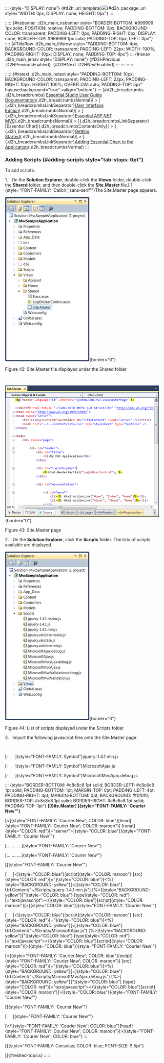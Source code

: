 ::: {style="DISPLAY: none"}
[](ms-xhelp:///?Id=d2h_url_template){#d2h_url_template}![](!package_url!){#d2h_package_url style="WIDTH: 0px; DISPLAY: none; HEIGHT: 0px"}
:::

::::: {#nsbanner .d2h_main_nsbanner style="BORDER-BOTTOM: #999999 1px solid; POSITION: relative; PADDING-BOTTOM: 0px; BACKGROUND-COLOR: transparent; PADDING-LEFT: 0px; PADDING-RIGHT: 0px; DISPLAY: none; BORDER-TOP: #999999 1px solid; PADDING-TOP: 0px; LEFT: 0px"}
:::: {#TitleRow .d2h_main_titlerow style="PADDING-BOTTOM: 4px; BACKGROUND-COLOR: transparent; PADDING-LEFT: 22px; WIDTH: 100%; PADDING-RIGHT: 10px; DISPLAY: none; PADDING-TOP: 4px"}
::: {#ienav .d2h_main_ienav style="DISPLAY: none"}
[](ms-xhelp:///?Id=fbda3123-a46e-4d27-84af-93c80a6d14a4){#D2HPrevious .D2HPreviousEnabled}  [](ms-xhelp:///?Id=04203c4f-4a72-49dc-bf03-2004b3607946){#D2HNext .D2HNextEnabled}
:::
::::
:::::

::::: {#nstext .d2h_main_nstext style="PADDING-BOTTOM: 10px; BACKGROUND-COLOR: transparent; PADDING-LEFT: 22px; PADDING-RIGHT: 10px; HEIGHT: 100%; OVERFLOW: auto; PADDING-TOP: 5px" hasuserbackground="true" valign="bottom"}
::: {#d2h_breadcrumbs .d2h_breadcrumbs}
[Essential Studio User Guide Documentation](ms-xhelp:///?Id=12457748-09e3-4d74-a240-8e049cedf030){.d2h_breadcrumbsNormal}[ \> ]{.d2h_breadcrumbsLinkSeparator}[User Interface Edition](ms-xhelp:///?Id=c29296b7-531c-413b-a0ec-488ca1f7f669){.d2h_breadcrumbsNormal}[ \> ]{.d2h_breadcrumbsLinkSeparator}[Essential ASP.NET MVC](ms-xhelp:///?Id=4b14e7d1-65c4-4f67-b1aa-2c37709905a5){.d2h_breadcrumbsNormal}[ \> ]{.d2h_breadcrumbsLinkSeparator}[Essential Chart]{.d2h_breadcrumbsContentsOnly}[ \> ]{.d2h_breadcrumbsLinkSeparator}[Getting Started](ms-xhelp:///?Id=30fbb064-4c5c-425c-8c35-28b16d94c58d){.d2h_breadcrumbsNormal}[ \> ]{.d2h_breadcrumbsLinkSeparator}[Adding Essential Chart to the Application](ms-xhelp:///?Id=e0c4d55f-b8db-4833-b317-501af9caf88a){.d2h_breadcrumbsNormal}
:::

### Adding Scripts {#adding-scripts style="tab-stops: 0pt"}

To add scripts:

1.   On the **Solution Explorer**, double-click the **Views** folder, double-click the **Shared** folder, and then double-click the **Site.Master** file.[ ]{style="FONT-FAMILY: 'Calibri','sans-serif'"}The Site.Master page appears.

![](ImagesExt/image69_47.jpg){border="0"}

Figure 42: Site.Master file displayed under the Shared folder

 

![Description: C:\\Users\\krishnarajd\\Desktop\\Site.Master Page.png](ImagesExt/image69_48.png){border="0"}

Figure 43: Site.Master page

2.   On the **Solution Explorer**, click the **Scripts** folder. The lists of scripts available are displayed.

![](ImagesExt/image69_49.jpg){border="0"}

Figure 44: List of scripts displayed under the Scripts folder 

3.   Import the following javascript files onto the Site.Master page:

 

[·      ]{style="FONT-FAMILY: Symbol"}jquery-1.4.1.min.js

[·      ]{style="FONT-FAMILY: Symbol"}MicrosoftAjax.js

[·      ]{style="FONT-FAMILY: Symbol"}MicrosoftMvcAjax.debug.js

::: {style="BORDER-BOTTOM: #c8c8c8 1pt solid; BORDER-LEFT: #c8c8c8 1pt solid; PADDING-BOTTOM: 1pt; MARGIN-TOP: 0pt; PADDING-LEFT: 4pt; PADDING-RIGHT: 4pt; MARGIN-BOTTOM: 0pt; BACKGROUND: #f0f0f0; BORDER-TOP: #c8c8c8 1pt solid; BORDER-RIGHT: #c8c8c8 1pt solid; PADDING-TOP: 1pt"}
**[\[Site.Master\] ]{style="FONT-FAMILY: 'Courier New'"}**

[\<]{style="FONT-FAMILY: 'Courier New'; COLOR: blue"}[head]{style="FONT-FAMILY: 'Courier New'; COLOR: maroon"}[ [runat]{style="COLOR: red"}[=\"server\"\>]{style="COLOR: blue"}]{style="FONT-FAMILY: 'Courier New'"}

[............]{style="FONT-FAMILY: 'Courier New'"}

[............]{style="FONT-FAMILY: 'Courier New'"}

[]{style="FONT-FAMILY: 'Courier New'"} 

[     [\<]{style="COLOR: blue"}[script]{style="COLOR: maroon"} [src]{style="COLOR: red"}[=\"]{style="COLOR: blue"}[\<%]{style="BACKGROUND: yellow"}[=]{style="COLOR: blue"} Url.Content(\"\~/Scripts/jquery-1.4.1.min.js\") [%\>]{style="BACKGROUND: yellow"}[\"]{style="COLOR: blue"} [type]{style="COLOR: red"}[=\"text/javascript\"\>\</]{style="COLOR: blue"}[script]{style="COLOR: maroon"}[\>]{style="COLOR: blue"}]{style="FONT-FAMILY: 'Courier New'"}

[     [\<]{style="COLOR: blue"}[script]{style="COLOR: maroon"} [src]{style="COLOR: red"}[=\"]{style="COLOR: blue"}[\<%]{style="BACKGROUND: yellow"}[=]{style="COLOR: blue"} Url.Content(\"\~/Scripts/MicrosoftAjax.js\") [%\>]{style="BACKGROUND: yellow"}[\"]{style="COLOR: blue"} [type]{style="COLOR: red"}[=\"text/javascript\"\>\</]{style="COLOR: blue"}[script]{style="COLOR: maroon"}[\>]{style="COLOR: blue"}]{style="FONT-FAMILY: 'Courier New'"}

[\<]{style="FONT-FAMILY: 'Courier New'; COLOR: blue"}[script]{style="FONT-FAMILY: 'Courier New'; COLOR: maroon"}[ [src]{style="COLOR: red"}[=\"]{style="COLOR: blue"}[\<%]{style="BACKGROUND: yellow"}[=]{style="COLOR: blue"} Url.Content(\"\~/Scripts/MicrosoftMvcAjax.debug.js\") [%\>]{style="BACKGROUND: yellow"}[\"]{style="COLOR: blue"} [type]{style="COLOR: red"}[=\"text/javascript\"\>\</]{style="COLOR: blue"}[script]{style="COLOR: maroon"}[\>]{style="COLOR: blue"}]{style="FONT-FAMILY: 'Courier New'"}

[]{style="FONT-FAMILY: 'Courier New'"} 

[     ]{style="FONT-FAMILY: 'Courier New'"}

[\</]{style="FONT-FAMILY: 'Courier New'; COLOR: blue"}[head]{style="FONT-FAMILY: 'Courier New'; COLOR: maroon"}[\>]{style="FONT-FAMILY: 'Courier New'; COLOR: blue"}
:::

[]{style="FONT-FAMILY: Consolas; COLOR: blue; FONT-SIZE: 9.5pt"} 

[]{#related-topics}
:::::
